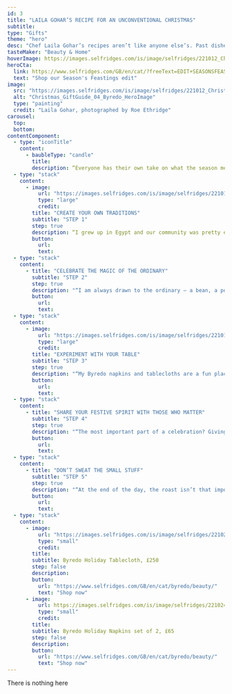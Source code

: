 ```yaml
---
id: 3
title: "LAILA GOHAR’S RECIPE FOR AN UNCONVENTIONAL CHRISTMAS"
subtitle:
type: "Gifts"
theme: "hero"
desc: "Chef Laila Gohar’s recipes aren’t like anyone else’s. Past dishes have included gigantic towers of langoustines, fish-shaped Champagne jellies with roses inside, metre-long jambon beurre baguettes and sculptures made entirely from butter. Hardly surprising, then, that she also does Christmas her own way. Together, Ben Gorham, Founder & Creative Director of Byredo, and Laila have created ‘One Another’, a playful offering of gift sets, tablecloths, napkins and curiosities destined for any holiday table. Here, Laila tells us about how she cooks up a festive celebration."
tasteMaker: "Beauty & Home"
hoverImage: https://images.selfridges.com/is/image/selfridges/221012_Christmas_GiftGuide_04_Byredo_HeroImage?scl=1&qlt=75
heroCta:
  link: https://www.selfridges.com/GB/en/cat/?freeText=EDIT+SEASONSFEASTINGS
  text: "Shop our Season's Feastings edit"
image:
  src: "https://images.selfridges.com/is/image/selfridges/221012_Christmas_GiftGuide_04_Byredo_HeroImage?scl=1&qlt=75"
  alt: "Christmas_GiftGuide_04_Byredo_HeroImage"
  type: "painting"
  credit: "Laila Gohar, photographed by Roe Ethridge"
carousel:
  top:
  bottom:
contentComponent:
  - type: "iconTitle"
    content:
      - baubleType: "candle"
        title:
        description: “Everyone has their own take on what the season means; some traditional, others entirely made-up. That was where Laila and I found common ground,” describes Ben, “eschewing the hallmark ideas around ‘how to celebrate’ the holidays and instead zooming in on the human connection.”
  - type: "stack"
    content:
      - image:
          url: "https://images.selfridges.com/is/image/selfridges/221012_Christmas_GiftGuide_04_Byredo_01?scl=1&qlt=75"
          type: "large"
          credit:
        title: "CREATE YOUR OWN TRADITIONS"
        subtitle: "STEP 1"
        step: true
        description: “I grew up in Egypt and our community was pretty eclectic, with people of different religions and ethnicities. Instead of traditional holidays, my family had a custom of celebrating something seemingly mundane and turning it into an occasion. I carry on with these ‘made-up holidays’ today.”
        button:
          url:
          text:
  - type: "stack"
    content:
      - title: "CELEBRATE THE MAGIC OF THE ORDINARY"
        subtitle: "STEP 2"
        step: true
        description: "“I am always drawn to the ordinary – a bean, a potato; for me these are the most beautiful forms and I like to treat them with the same attention as very fancy objects.”"
        button:
          url:
          text:
  - type: "stack"
    content:
      - image:
          url: "https://images.selfridges.com/is/image/selfridges/221012_Christmas_GiftGuide_04_Byredo_02?scl=1&qlt=75"
          type: "large"
          credit:
        title: "EXPERIMENT WITH YOUR TABLE"
        subtitle: "STEP 3"
        step: true
        description: "“My Byredo napkins and tablecloths are a fun place to start. I wanted to make a pattern that reflected the world I inhabit in my day-to-daywork, where food is central.”"
        button:
          url:
          text:
  - type: "stack"
    content:
      - title: "SHARE YOUR FESTIVE SPIRIT WITH THOSE WHO MATTER"
        subtitle: "STEP 4"
        step: true
        description: "“The most important part of a celebration? Giving a piece of yourself to your friends and family. Be generous with yourself and be present for the people that you love.”"
        button:
          url:
          text:
  - type: "stack"
    content:
      - title: "DON’T SWEAT THE SMALL STUFF"
        subtitle: "STEP 5"
        step: true
        description: "“At the end of the day, the roast isn’t that important. Neither is the flower arrangement. People are there to spend time with you... Don’t let the roast or the arrangement distract you from that.”"
        button:
          url:
          text:
  - type: "stack"
    content:
      - image:
          url: "https://images.selfridges.com/is/image/selfridges/221024_Christmas_GiftGuide_04_Byredo_NOM_01?scl=1&qlt=75"
          type: "small"
          credit:
        title:
        subtitle: Byredo Holiday Tablecloth, £250
        step: false
        description:
        button:
          url: "https://www.selfridges.com/GB/en/cat/byredo/beauty/"
          text: "Shop now"
      - image:
          url: https://images.selfridges.com/is/image/selfridges/221024_Christmas_GiftGuide_04_Byredo_NOM_02?scl=1&qlt=75
          type: "small"
          credit:
        title:
        subtitle: Byredo Holiday Napkins set of 2, £65
        step: false
        description:
        button:
          url: "https://www.selfridges.com/GB/en/cat/byredo/beauty/"
          text: "Shop now"
---
```


There is nothing here
